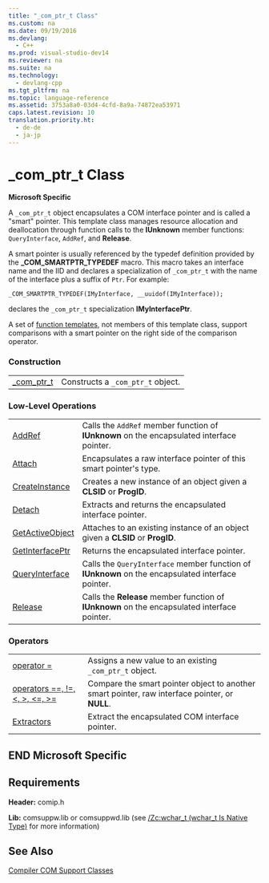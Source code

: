 ```yaml
---
title: "_com_ptr_t Class"
ms.custom: na
ms.date: 09/19/2016
ms.devlang: 
  - C++
ms.prod: visual-studio-dev14
ms.reviewer: na
ms.suite: na
ms.technology: 
  - devlang-cpp
ms.tgt_pltfrm: na
ms.topic: language-reference
ms.assetid: 3753a8a0-03d4-4cfd-8a9a-74872ea53971
caps.latest.revision: 10
translation.priority.ht: 
  - de-de
  - ja-jp
---
```

# _com_ptr_t Class
**Microsoft Specific**  
  
 A `_com_ptr_t` object encapsulates a COM interface pointer and is called a "smart" pointer. This template class manages resource allocation and deallocation through function calls to the **IUnknown** member functions: `QueryInterface`, `AddRef`, and **Release**.  
  
 A smart pointer is usually referenced by the typedef definition provided by the **_COM_SMARTPTR_TYPEDEF** macro. This macro takes an interface name and the IID and declares a specialization of `_com_ptr_t` with the name of the interface plus a suffix of `Ptr`. For example:  
  
```  
_COM_SMARTPTR_TYPEDEF(IMyInterface, __uuidof(IMyInterface));  
```  
  
 declares the `_com_ptr_t` specialization **IMyInterfacePtr**.  
  
 A set of [function templates](../vs140/Relational-Function-Templates.md), not members of this template class, support comparisons with a smart pointer on the right side of the comparison operator.  
  
### Construction  
  
|||  
|-|-|  
|[_com_ptr_t](../vs140/_com_ptr_t--_com_ptr_t.md)|Constructs a `_com_ptr_t` object.|  
  
### Low-Level Operations  
  
|||  
|-|-|  
|[AddRef](../vs140/_com_ptr_t--AddRef.md)|Calls the `AddRef` member function of **IUnknown** on the encapsulated interface pointer.|  
|[Attach](../vs140/_com_ptr_t--Attach.md)|Encapsulates a raw interface pointer of this smart pointer's type.|  
|[CreateInstance](../vs140/_com_ptr_t--CreateInstance.md)|Creates a new instance of an object given a **CLSID** or **ProgID**.|  
|[Detach](../vs140/_com_ptr_t--Detach.md)|Extracts and returns the encapsulated interface pointer.|  
|[GetActiveObject](../vs140/_com_ptr_t--GetActiveObject.md)|Attaches to an existing instance of an object given a **CLSID** or **ProgID**.|  
|[GetInterfacePtr](../vs140/_com_ptr_t--GetInterfacePtr.md)|Returns the encapsulated interface pointer.|  
|[QueryInterface](../vs140/_com_ptr_t--QueryInterface.md)|Calls the `QueryInterface` member function of **IUnknown** on the encapsulated interface pointer.|  
|[Release](../vs140/_com_ptr_t--Release.md)|Calls the **Release** member function of **IUnknown** on the encapsulated interface pointer.|  
  
### Operators  
  
|||  
|-|-|  
|[operator =](../vs140/_com_ptr_t--operator-=.md)|Assigns a new value to an existing `_com_ptr_t` object.|  
|[operators ==, !=, <, >, <=, >=](../vs140/_com_ptr_t-Relational-Operators.md)|Compare the smart pointer object to another smart pointer, raw interface pointer, or **NULL**.|  
|[Extractors](../vs140/_com_ptr_t-Extractors.md)|Extract the encapsulated COM interface pointer.|  
  
## END Microsoft Specific  
  
## Requirements  
 **Header:** comip.h  
  
 **Lib:** comsuppw.lib or comsuppwd.lib (see [/Zc:wchar_t (wchar_t Is Native Type)](../Topic/-Zc:wchar_t%20\(wchar_t%20Is%20Native%20Type\).md) for more information)  
  
## See Also  
 [Compiler COM Support Classes](../vs140/Compiler-COM-Support-Classes.md)